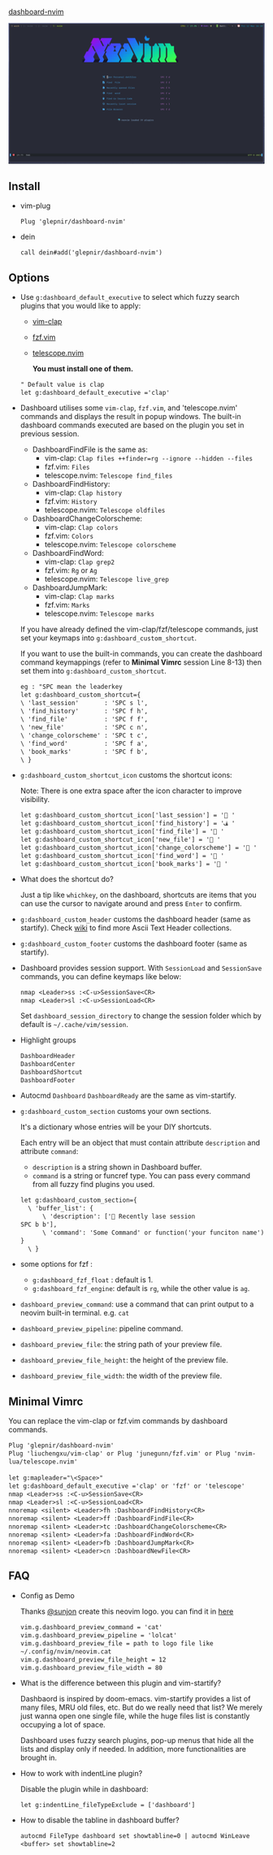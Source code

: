 [dashboard-nvim](https://github.com/glepnir/dashboard-nvim)

[![img](dashboard-nvim-imgs/110912263-b1e20700-834e-11eb-8058-c29e34ec439a.png)](https://user-images.githubusercontent.com/41671631/110912263-b1e20700-834e-11eb-8058-c29e34ec439a.png)

## Install

- vim-plug

  ```
  Plug 'glepnir/dashboard-nvim'
  ```

- dein

  ```
  call dein#add('glepnir/dashboard-nvim')
  ```

## Options

- Use `g:dashboard_default_executive` to select which fuzzy search plugins that you would like to apply:

  - [vim-clap](https://github.com/liuchengxu/vim-clap)

  - [fzf.vim](https://github.com/junegunn/fzf.vim)

  - [telescope.nvim](https://github.com/nvim-lua/telescope.nvim)

    **You must install one of them.**

  ```
  " Default value is clap
  let g:dashboard_default_executive ='clap'
  ```

- Dashboard utilises some `vim-clap`, `fzf.vim`, and 'telescope.nvim' commands and displays the result in popup windows. The built-in dashboard commands executed are based on the plugin you set in previous session.

  - DashboardFindFile is the same as:
    - vim-clap: `Clap files ++finder=rg --ignore --hidden --files`
    - fzf.vim: `Files`
    - telescope.nvim: `Telescope find_files`
  - DashboardFindHistory:
    - vim-clap: `Clap history`
    - fzf.vim: `History`
    - telescope.nvim: `Telescope oldfiles`
  - DashboardChangeColorscheme:
    - vim-clap: `Clap colors`
    - fzf.vim: `Colors`
    - telescope.nvim: `Telescope colorscheme`
  - DashboardFindWord:
    - vim-clap: `Clap grep2`
    - fzf.vim: `Rg` or `Ag`
    - telescope.nvim: `Telescope live_grep`
  - DashboardJumpMark:
    - vim-clap: `Clap marks`
    - fzf.vim: `Marks`
    - telescope.nvim: `Telescope marks`

  If you have already defined the vim-clap/fzf/telescope commands, just set your keymaps into `g:dashboard_custom_shortcut`.

  If you want to use the built-in commands, you can create the dashboard command keymappings (refer to **Minimal Vimrc** session Line 8-13) then set them into `g:dashboard_custom_shortcut`.

  ```
  eg : "SPC mean the leaderkey
  let g:dashboard_custom_shortcut={
  \ 'last_session'       : 'SPC s l',
  \ 'find_history'       : 'SPC f h',
  \ 'find_file'          : 'SPC f f',
  \ 'new_file'           : 'SPC c n',
  \ 'change_colorscheme' : 'SPC t c',
  \ 'find_word'          : 'SPC f a',
  \ 'book_marks'         : 'SPC f b',
  \ }
  ```

- `g:dashboard_custom_shortcut_icon` customs the shortcut icons:

  Note: There is one extra space after the icon character to improve visibility.

  ```
  let g:dashboard_custom_shortcut_icon['last_session'] = ' '
  let g:dashboard_custom_shortcut_icon['find_history'] = 'ﭯ '
  let g:dashboard_custom_shortcut_icon['find_file'] = ' '
  let g:dashboard_custom_shortcut_icon['new_file'] = ' '
  let g:dashboard_custom_shortcut_icon['change_colorscheme'] = ' '
  let g:dashboard_custom_shortcut_icon['find_word'] = ' '
  let g:dashboard_custom_shortcut_icon['book_marks'] = ' '
  ```

- What does the shortcut do?

  Just a tip like `whichkey`, on the dashboard, shortcuts are items that you can use the cursor to navigate around and press `Enter` to confirm.

- `g:dashboard_custom_header` customs the dashboard header (same as startify). Check [wiki](https://github.com/glepnir/dashboard-nvim/wiki/Ascii-Header-Text) to find more Ascii Text Header collections.

- `g:dashboard_custom_footer` customs the dashboard footer (same as startify).

- Dashboard provides session support. With `SessionLoad` and `SessionSave` commands, you can define keymaps like below:

  ```
  nmap <Leader>ss :<C-u>SessionSave<CR>
  nmap <Leader>sl :<C-u>SessionLoad<CR>
  ```

  Set `dashboard_session_directory` to change the session folder which by default is `~/.cache/vim/session`.

- Highlight groups

  ```
  DashboardHeader
  DashboardCenter
  DashboardShortcut
  DashboardFooter
  ```

- Autocmd `Dashboard` `DashboardReady` are the same as vim-startify.

- `g:dashboard_custom_section` customs your own sections.

  It's a dictionary whose entries will be your DIY shortcuts.

  Each entry will be an object that must contain attribute `description` and attribute `command`:

  - `description` is a string shown in Dashboard buffer.
  - `command` is a string or funcref type. You can pass every command from all fuzzy find plugins you used.

  ```
  let g:dashboard_custom_section={
    \ 'buffer_list': {
        \ 'description': [' Recently lase session                 SPC b b'],
        \ 'command': 'Some Command' or function('your funciton name') }
    \ }
  ```

- some options for fzf :

  - `g:dashboard_fzf_float` : default is 1.
  - `g:dashboard_fzf_engine`: default is `rg`, while the other value is `ag`.

- `dashboard_preview_command`: use a command that can print output to a neovim built-in terminal. e.g. `cat`

- `dashboard_preview_pipeline`: pipeline command.

- `dashboard_preview_file`: the string path of your preview file.

- `dashboard_preview_file_height`: the height of the preview file.

- `dashboard_preview_file_width`: the width of the preview file.

## Minimal Vimrc

You can replace the vim-clap or fzf.vim commands by dashboard commands.

```
Plug 'glepnir/dashboard-nvim'
Plug 'liuchengxu/vim-clap' or Plug 'junegunn/fzf.vim' or Plug 'nvim-lua/telescope.nvim'

let g:mapleader="\<Space>"
let g:dashboard_default_executive ='clap' or 'fzf' or 'telescope'
nmap <Leader>ss :<C-u>SessionSave<CR>
nmap <Leader>sl :<C-u>SessionLoad<CR>
nnoremap <silent> <Leader>fh :DashboardFindHistory<CR>
nnoremap <silent> <Leader>ff :DashboardFindFile<CR>
nnoremap <silent> <Leader>tc :DashboardChangeColorscheme<CR>
nnoremap <silent> <Leader>fa :DashboardFindWord<CR>
nnoremap <silent> <Leader>fb :DashboardJumpMark<CR>
nnoremap <silent> <Leader>cn :DashboardNewFile<CR>
```

## FAQ

- Config as Demo

  Thanks [@sunjon](https://github.com/sunjon) create this neovim logo. you can find it in [here](https://github.com/glepnir/dashboard-nvim/wiki/Ascii-Header-Text)

  ```
  vim.g.dashboard_preview_command = 'cat'
  vim.g.dashboard_preview_pipeline = 'lolcat'
  vim.g.dashboard_preview_file = path to logo file like
  ~/.config/nvim/neovim.cat
  vim.g.dashboard_preview_file_height = 12
  vim.g.dashboard_preview_file_width = 80
  ```

- What is the difference between this plugin and vim-startify?

  Dashbaord is inspired by doom-emacs. vim-startify provides a list of many files, MRU old files, etc. But do we really need that list? We merely just wanna open one single file, while the huge files list is constantly occupying a lot of space.

  Dashboard uses fuzzy search plugins, pop-up menus that hide all the lists and display only if needed. In addition, more functionalities are brought in.

- How to work with indentLine plugin?

  Disable the plugin while in dashboard:

  ```
  let g:indentLine_fileTypeExclude = ['dashboard']
  ```

- How to disable the tabline in dashboard buffer?

  ```
  autocmd FileType dashboard set showtabline=0 | autocmd WinLeave <buffer> set showtabline=2
  ```

## 